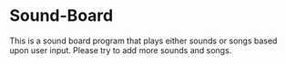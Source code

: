 # Sound-Board
This is a sound board program that plays either sounds or songs based upon user input. Please try to add more sounds and songs.
